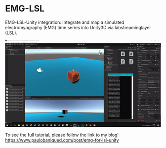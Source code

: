 # EMG-LSL
EMG-LSL-Unity integration: Integrate and map a simulated electromyography (EMG) time series into Unity3D via labstreaminglayer (LSL).

![](EMG-LSL-Unity.gif)

To see the full tutorial, please follow the link to my blog!
https://www.paulobaniqued.com/post/emg-for-lsl-unity
